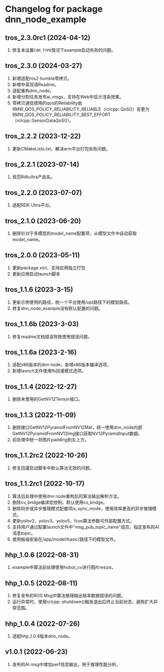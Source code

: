 # Changelog for package dnn_node_example

tros_2.3.0rc1 (2024-04-12)
------------------
1. 修复未设置`CAM_TYPE`情况下example启动失败的问题。


tros_2.3.0 (2024-03-27)
------------------
1. 新增适配ros2 humble零拷贝。
2. 新增中英双语Readme。
3. 适配重构dnn_node。
4. 新增分割任务发布ai_msgs，支持在Web中显示渲染效果。
5. 零拷贝通信使用的qos的Reliability由RMW_QOS_POLICY_RELIABILITY_RELIABLE（rclcpp::QoS()）变更为RMW_QOS_POLICY_RELIABILITY_BEST_EFFORT（rclcpp::SensorDataQoS()）。

tros_2.2.2 (2023-12-22)
------------------
1. 更新CMakeLists.txt，解决arm平台打包失败问题。

tros_2.2.1 (2023-07-14)
------------------
1. 规范Rdkultra产品名。

tros_2.2.0 (2023-07-07)
------------------
1. 适配RDK Ultra平台。

tros_2.1.0 (2023-06-20)
------------------
1. 删除针对于多模型的model_name配置项，从模型文件中自动获取model_name。


tros_2.0.0 (2023-05-11)
------------------
1. 更新package.xml，支持应用独立打包
2. 更新应用启动launch脚本


tros_1.1.6 (2023-3-15)
------------------
1. 更新示例使用的路径，统一个平台使用/opt路径下的模型路径。
2. 修复dnn_node_example没有默认配置的问题。


tros_1.1.6b (2023-3-03)
------------------
1. 修复readme文档错误导致使用错误问题。


tros_1.1.6a (2023-2-16)
------------------
1. 适配x86版本的dnn node，新增x86版本编译选项。
2. 新增launch文件使用fb回灌模式选项。


tros_1.1.4 (2022-12-27)
------------------
1. 删除未使用的GetNV12Tensor接口。


tros_1.1.3 (2022-11-09)
------------------
1. 删除接口GetNV12PyramidFromNV12Mat，统一使用dnn_node内部GetNV12PyramidFromNV12Img接口获取NV12PyramidInput数据。
2. 前处理中统一将图片padding到左上方。


tros_1.1.2rc2 (2022-10-26)
------------------
1. 修复回灌启动脚本中默认算法无效的问题。


tros_1.1.2rc1 (2022-10-17)
------------------
1. 算法后处理中使用dnn node重构后的算法输出解析方法。
2. 删除cv_bridge编译宏控制，默认使用cv_bridge。
3. 删除同步或异步推理模式配置项is_sync_mode，使用效率更高的异步推理模式。
4. 更新yolov2、yolov3、yolov5、fcos算法参数可外部配置方式。
5. 支持用户通过配置launch文件中"msg_pub_topic_name"成员，指定发布的AI消息topic。
6. 使用板端安装在/app/model/basic/路径下的模型文件。


hhp_1.0.6 (2022-08-31)
------------------
1. example中算法前处理使用hobot_cv进行图片resize。

hhp_1.0.5 (2022-08-11)
------------------
1. 修复发布的ROS Msg中算法推理输出帧率数据错误的问题。
2. 运行异常时，使用rclcpp::shutdown()触发退出后终止当前状态，避免扩大异常范围。


hhp_1.0.4 (2022-07-26)
------------------
1. 适配hhp_1.0.4版本dnn_node。


v1.0.1 (2022-06-23)
------------------
1. 发布的AI msg中增加perf信息输出，用于推理性能分析。

